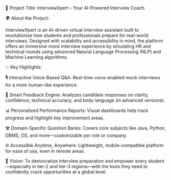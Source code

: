 
🚀 Project Title: InterviewXpert – Your AI-Powered Interview Coach

🌍 About the Project:

InterviewXpert is an AI-driven virtual interview assistant built to revolutionize how students and professionals prepare for real-world interviews. Designed with scalability and accessibility in mind, the platform offers an immersive mock interview experience by simulating HR and technical rounds using advanced Natural Language Processing (NLP) and Machine Learning algorithms.

✨ Key Highlights:

🎙️ Interactive Voice-Based Q&A: Real-time voice-enabled mock interviews for a more human-like experience.

🧠 Smart Feedback Engine: Analyzes candidate responses on clarity, confidence, technical accuracy, and body language (in advanced versions).

📊 Personalized Performance Reports: Visual dashboards help track progress and highlight key improvement areas.

🛠️ Domain-Specific Question Banks: Covers core subjects like Java, Python, DBMS, OS, and more—customizable per role or company.

🌐 Accessible Anytime, Anywhere: Lightweight, mobile-compatible platform for ease of use, even in remote areas.

🎯 Vision: To democratize interview preparation and empower every student—especially in tier-2 and tier-3 regions—with the tools they need to confidently crack opportunities at a global level.
